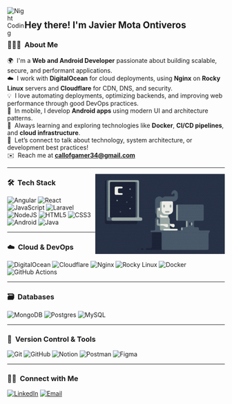 <img alt="Night Coding" src="./assets/Hand%20Wave.gif" width='40' align="left"/>
<h2 align="left">Hey there! I'm Javier Mota Ontiveros</h2>

### 👨🏻‍💻 &nbsp;About Me

🌍 &nbsp;I'm a **Web and Android Developer** passionate about building scalable, secure, and performant applications.\
☁️ &nbsp;I work with **DigitalOcean** for cloud deployments, using **Nginx** on **Rocky Linux** servers and **Cloudflare** for CDN, DNS, and security.\
💡 &nbsp;I love automating deployments, optimizing backends, and improving web performance through good DevOps practices.\
📱 &nbsp;In mobile, I develop **Android apps** using modern UI and architecture patterns.\
🚀 &nbsp;Always learning and exploring technologies like **Docker**, **CI/CD pipelines**, and **cloud infrastructure**.\
💬 &nbsp;Let’s connect to talk about technology, system architecture, or development best practices!\
✉️ &nbsp;Reach me at **callofgamer34@gmail.com**

---

<img alt="Night Coding" src="https://raw.githubusercontent.com/AVS1508/AVS1508/master/assets/Night-Coding.gif" align="right"/>

### 🛠 &nbsp;Tech Stack

![Angular](https://img.shields.io/badge/angular-%23DD0031.svg?style=for-the-badge&logo=angular&logoColor=white)
![React](https://img.shields.io/badge/react-%2320232a.svg?style=for-the-badge&logo=react&logoColor=%2361DAFB)
![JavaScript](https://img.shields.io/badge/javascript-%23323330.svg?style=for-the-badge&logo=javascript&logoColor=%23F7DF1E)
![Laravel](https://img.shields.io/badge/laravel-%23FF2D20.svg?style=for-the-badge&logo=laravel&logoColor=white)
![NodeJS](https://img.shields.io/badge/node.js-6DA55F?style=for-the-badge&logo=node.js&logoColor=white)
![HTML5](https://img.shields.io/badge/html5-%23E34F26.svg?style=for-the-badge&logo=html5&logoColor=white)
![CSS3](https://img.shields.io/badge/css3-%231572B6.svg?style=for-the-badge&logo=css3&logoColor=white)
![Android](https://img.shields.io/badge/android-%233DDC84.svg?style=for-the-badge&logo=android&logoColor=white)
![Java](https://img.shields.io/badge/java-%23ED8B00.svg?style=for-the-badge&logo=openjdk&logoColor=white)


---

### ☁️ &nbsp;Cloud & DevOps

![DigitalOcean](https://img.shields.io/badge/DigitalOcean-%230167ff.svg?style=for-the-badge&logo=digitalocean&logoColor=white)
![Cloudflare](https://img.shields.io/badge/Cloudflare-F38020?style=for-the-badge&logo=Cloudflare&logoColor=white)
![Nginx](https://img.shields.io/badge/nginx-%23009639.svg?style=for-the-badge&logo=nginx&logoColor=white)
![Rocky Linux](https://img.shields.io/badge/Rocky%20Linux-%2300A95C.svg?style=for-the-badge&logo=rockylinux&logoColor=white)
![Docker](https://img.shields.io/badge/docker-%230db7ed.svg?style=for-the-badge&logo=docker&logoColor=white)
![GitHub Actions](https://img.shields.io/badge/github%20actions-%232671E5.svg?style=for-the-badge&logo=githubactions&logoColor=white)

---

### 🗃 &nbsp;Databases

![MongoDB](https://img.shields.io/badge/MongoDB-%234ea94b.svg?style=for-the-badge&logo=mongodb&logoColor=white)
![Postgres](https://img.shields.io/badge/postgres-%23316192.svg?style=for-the-badge&logo=postgresql&logoColor=white)
![MySQL](https://img.shields.io/badge/mysql-4479A1.svg?style=for-the-badge&logo=mysql&logoColor=white)

---

### 🧰 &nbsp;Version Control & Tools

![Git](https://img.shields.io/badge/git-%23F05033.svg?style=for-the-badge&logo=git&logoColor=white)
![GitHub](https://img.shields.io/badge/github-%23121011.svg?style=for-the-badge&logo=github&logoColor=white)
![Notion](https://img.shields.io/badge/Notion-%23000000.svg?style=for-the-badge&logo=notion&logoColor=white)
![Postman](https://img.shields.io/badge/Postman-FF6C37?style=for-the-badge&logo=postman&logoColor=white)
![Figma](https://img.shields.io/badge/figma-%23F24E1E.svg?style=for-the-badge&logo=figma&logoColor=white)

---

### 🤝🏻 &nbsp;Connect with Me

[![LinkedIn](https://img.shields.io/badge/LinkedIn-blue?style=for-the-badge&logo=linkedin)](https://www.linkedin.com/in/javier-mota-ontiveros)
[![Email](https://img.shields.io/badge/Email-D14836?style=for-the-badge&logo=gmail&logoColor=white)](mailto:callofgamer34@gmail.com)
